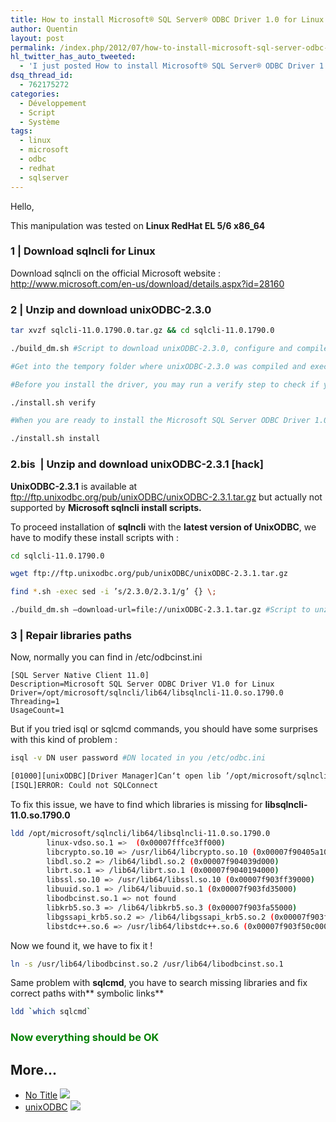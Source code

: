 ```yaml
---
title: How to install Microsoft® SQL Server® ODBC Driver 1.0 for Linux
author: Quentin
layout: post
permalink: /index.php/2012/07/how-to-install-microsoft-sql-server-odbc-driver-1-0-for-linux/
hl_twitter_has_auto_tweeted:
  - 'I just posted How to install Microsoft® SQL Server® ODBC Driver 1.0 for Linux, read it here: http://blog.quentinrousseau.fr/?p=541'
dsq_thread_id:
  - 762175272
categories:
  - Développement
  - Script
  - Système
tags:
  - linux
  - microsoft
  - odbc
  - redhat
  - sqlserver
---
```

Hello,

This manipulation was tested on **Linux RedHat EL 5/6 x86_64**

### 1 | Download sqlncli for Linux

Download sqlncli on the official Microsoft website : <http://www.microsoft.com/en-us/download/details.aspx?id=28160>

### 2 | Unzip and download unixODBC-2.3.0

```bash
tar xvzf sqlcli-11.0.1790.0.tar.gz && cd sqlcli-11.0.1790.0

./build_dm.sh #Script to download unixODBC-2.3.0, configure and compile it.

#Get into the tempory folder where unixODBC-2.3.0 was compiled and execute make install

#Before you install the driver, you may run a verify step to check if your computer has the required software to support the Microsoft SQL Server ODBC Driver 1.0 for Linux:

./install.sh verify

#When you are ready to install the Microsoft SQL Server ODBC Driver 1.0 for Linux, run the install script:

./install.sh install
```

### 2.bis  | Unzip and download unixODBC-2.3.1 [hack]

**UnixODBC-2.3.1** is available at <ftp://ftp.unixodbc.org/pub/unixODBC/unixODBC-2.3.1.tar.gz> but actually not supported by **Microsoft sqlncli install scripts.**

To proceed installation of **sqlncli** with the **latest version of UnixODBC**, we have to modify these install scripts with :

```bash
cd sqlcli-11.0.1790.0

wget ftp://ftp.unixodbc.org/pub/unixODBC/unixODBC-2.3.1.tar.gz

find *.sh -exec sed -i ’s/2.3.0/2.3.1/g’ {} \;

./build_dm.sh –download-url=file://unixODBC-2.3.1.tar.gz #Script to unzip unixODBC-2.3.1 (local), configure and compile it.
```

### 3 | Repair libraries paths

Now, normally you can find in /etc/odbcinst.ini

```plain
[SQL Server Native Client 11.0]
Description=Microsoft SQL Server ODBC Driver V1.0 for Linux
Driver=/opt/microsoft/sqlncli/lib64/libsqlncli-11.0.so.1790.0
Threading=1
UsageCount=1
```

But if you tried isql or sqlcmd commands, you should have some surprises with this kind of problem :

```bash
isql -v DN user password #DN located in you /etc/odbc.ini

[01000][unixODBC][Driver Manager]Can‘t open lib ’/opt/microsoft/sqlncli/lib64/libsqlncli-11.0.so.1790.0’ : file not found
[ISQL]ERROR: Could not SQLConnect
```

To fix this issue, we have to find which libraries is missing for **libsqlncli-11.0.so.1790.0**

```bash
ldd /opt/microsoft/sqlncli/lib64/libsqlncli-11.0.so.1790.0
        linux-vdso.so.1 =>  (0x00007fffce3ff000)
        libcrypto.so.10 => /usr/lib64/libcrypto.so.10 (0x00007f90405a1000)
        libdl.so.2 => /lib64/libdl.so.2 (0x00007f904039d000)
        librt.so.1 => /lib64/librt.so.1 (0x00007f9040194000)
        libssl.so.10 => /usr/lib64/libssl.so.10 (0x00007f903ff39000)
        libuuid.so.1 => /lib64/libuuid.so.1 (0x00007f903fd35000)
        libodbcinst.so.1 => not found
        libkrb5.so.3 => /lib64/libkrb5.so.3 (0x00007f903fa55000)
        libgssapi_krb5.so.2 => /lib64/libgssapi_krb5.so.2 (0x00007f903f813000)
        libstdc++.so.6 => /usr/lib64/libstdc++.so.6 (0x00007f903f50c000)
```

Now we found it, we have to fix it !

```bash
ln -s /usr/lib64/libodbcinst.so.2 /usr/lib64/libodbcinst.so.1
```

Same problem with **sqlcmd**, you have to search missing libraries and fix correct paths with** symbolic links**

```bash
ldd `which sqlcmd`
```
### <span style="color: #008000;">Now everything should be OK</span>

## More...

*   <a href="http://www.microsoft.com/en-us/download/details.aspx?id=28160" title="No Title" rel="nofollow">No Title</a> ![][1]
*   <a href="http://www.unixodbc.org/" title="unixODBC" rel="nofollow">unixODBC</a> ![][1]

 [1]: http://blog.quentinrousseau.fr/wp-content/plugins/netblog/images/external-link-ltr-icon.png